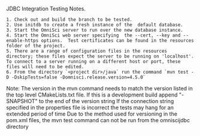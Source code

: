 
JDBC Integration Testing Notes.

    1. Check out and build the branch to be tested. 
    2. Use initdb to create a fresh instance of the  default database.
    3. Start the OmniSci server to run over the new database instance.
    4. Start the OmniSci web server specifying  the --cert, --key and --enable-https options.  Test certificates can be found in the resources folder of the project.  
    5. There are a range of configuration files in the resources directory; these files expect the server to be running on 'localhost'.  To connect to a server running on a different host or port, these files will need to be edited.
    6. From the directory `<project dir>/java` run the command `mvn test -D -DskipTests=false -Domnisci.release.version=4.5.0`

Note:
    The version in the mvn command needs to match the version listed in the top level CMakeLists.txt file.  If this is a development build append "-SNAPSHOT" to the end of the version string
    If the connection string specified in the properties file is incorrect the tests may hang for an extended period of time
    Due to the method used for versioning in the pom.xml files, the mvn test command can not be run from the omniscijdbc directory
